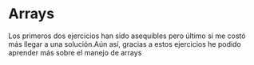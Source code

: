 # Arrays

Los primeros dos ejercicios han sido asequibles pero último si me costó más llegar a una solución.Aún así, gracias a estos ejercicios he podido aprender más sobre el manejo de arrays
